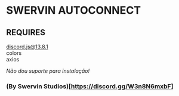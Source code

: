 # SWERVIN AUTOCONNECT

## REQUIRES

discord.js@13.8.1<br>colors<br>axios

*Não dou suporte para instalação!*

### (By Swervin Studios)[https://discord.gg/W3n8N6mxbF]
